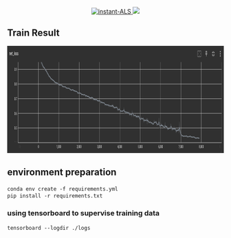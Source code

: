 <p align="center">
    <a href="https://github.com/Qyy2737242319/xjtuse-intern-portrait/edit/main/rating_evaluate">
      <img src="https://img.shields.io/badge/Instant--ALS-1.0.0-brightgreen" alt="instant-ALS">
    </a>
    <a href="#">
        <img src="https://img.shields.io/github/license/huccct/vue-admin">
    </a>
</p>

## Train Result

<img src="./train_results/net_loss.png" width=auto height=250> </img>

## environment preparation

```
conda env create -f requirements.yml
pip install -r requirements.txt
```

### using tensorboard to supervise training data

```
tensorboard --logdir ./logs
```
